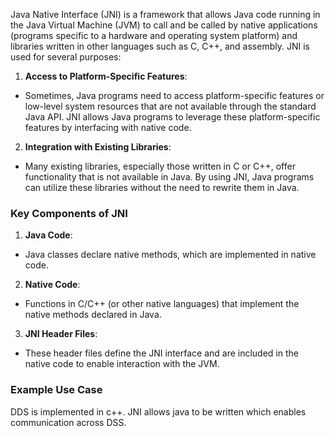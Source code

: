 
Java Native Interface (JNI) is a framework that allows Java code running in the Java Virtual Machine (JVM) to call and be called by native applications (programs specific to a hardware and operating system platform) and libraries written in other languages such as C, C++, and assembly. JNI is used for several purposes:

1. **Access to Platform-Specific Features**:

- Sometimes, Java programs need to access platform-specific features or low-level system resources that are not available through the standard Java API. JNI allows Java programs to leverage these platform-specific features by interfacing with native code.

2. **Integration with Existing Libraries**:

- Many existing libraries, especially those written in C or C++, offer functionality that is not available in Java. By using JNI, Java programs can utilize these libraries without the need to rewrite them in Java.


### Key Components of JNI

1. **Java Code**:
- Java classes declare native methods, which are implemented in native code.

2. **Native Code**:
- Functions in C/C++ (or other native languages) that implement the native methods declared in Java.

3. **JNI Header Files**:
- These header files define the JNI interface and are included in the native code to enable interaction with the JVM.

### Example Use Case

DDS is implemented in c++. JNI allows java to be written which enables communication across DSS.